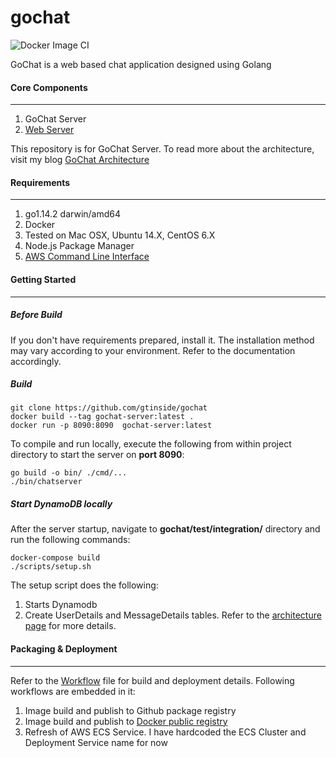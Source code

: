 # gochat
![Docker Image CI](https://github.com/gtinside/gochat/workflows/Docker%20Image%20CI/badge.svg?branch=master)

GoChat is a web based chat application designed using Golang

#### Core Components
<hr/>

1. GoChat Server
2. [Web Server](https://github.com/gtinside/gochat-client)

This repository is for GoChat Server. To read more about the architecture, visit my blog [GoChat Architecture](https://gauravtiwari.blog/2020/05/18/gochat-yet-another-chat-application)

#### Requirements
<hr/>

1. go1.14.2 darwin/amd64
2. Docker
3. Tested on Mac OSX, Ubuntu 14.X, CentOS 6.X
4. Node.js Package Manager
5. [AWS Command Line Interface](https://docs.aws.amazon.com/cli/latest/userguide/cli-chap-install.html)

#### Getting Started
<hr/>

##### Before Build
If you don't have requirements prepared, install it. The installation method may vary according to your environment. Refer to the documentation accordingly.

##### Build
```
git clone https://github.com/gtinside/gochat
docker build --tag gochat-server:latest .
docker run -p 8090:8090  gochat-server:latest
```
To compile and run locally, execute the following from within project directory to start the server on **port 8090**: 
```
go build -o bin/ ./cmd/...
./bin/chatserver
```
##### Start DynamoDB locally
After the server startup, navigate to **gochat/test/integration/** directory and run the following commands:
```
docker-compose build
./scripts/setup.sh
 ```
The setup script does the following:
1. Starts Dynamodb
2. Create UserDetails and MessageDetails tables. Refer to the [architecture page](https://gauravtiwari.blog/2020/05/18/gochat-yet-another-chat-application) for more details.

#### Packaging & Deployment
<hr/>

Refer to the [Workflow](https://github.com/gtinside/gochat/blob/master/.github/workflows/dockerimage.yml) file for build and deployment details. 
Following workflows are embedded in it:
1. Image build and publish to Github package registry
2. Image build and publish to [Docker public registry](https://hub.docker.com/repository/docker/gtinside/gochat-server)
3. Refresh of AWS ECS Service. I have hardcoded the ECS Cluster and Deployment Service name for now
